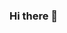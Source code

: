 ### Hi there 👋

<!--
**vkaushal17/vkaushal17** is a ✨ _special_ ✨ repository because its `README.md` (this file) appears on your GitHub profile.


- 🔭  I’m currently improving my competitive programming skills
- 🌱 I’m currently learning python
- 🤔 I’m looking for help with open source contribution
- 📫 How to reach me: https://www.linkedin.com/in/varsha-kaushal-039b651a9/
- 😄 Pronouns: she/her
- ⚡ Fun fact: Google rents out goats.
-->
